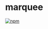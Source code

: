 # marquee

[![npm](https://img.shields.io/npm/v/@weedzcokie/marquee?style=flat-square)](https://www.npmjs.com/package/@weedzcokie/marquee)
